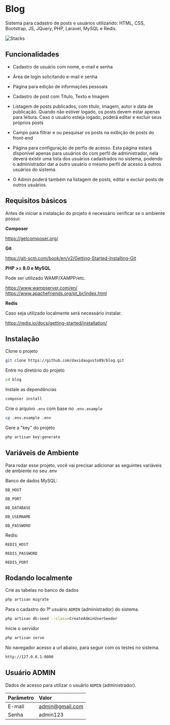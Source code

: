 # Blog

Sistema para cadastro de posts e usuários utilizando: HTML, CSS, Bootstrap, JS, JQuery, PHP, Laravel, MySQL e Redis.

![Stacks](https://skills.thijs.gg/icons?i=html,css,bootstrap,js,jquery,php,laravel,mysql,redis)

## Funcionalidades

- Cadastro de usuário com nome, e-mail e senha

- Área de login solicitando e-mail e senha

- Página para edição de informações pessoais

- Cadastro de post com Título, Texto e Imagem

- Listagem de posts publicados, com título, imagem, autor e data de publicação. Quando não estiver logado, os posts devem estar apenas para leitura. Caso o usuário esteja logado, poderá editar e excluir seus próprios posts

- Campo para filtrar e ou pesquisar os posts na exibição de posts do front-end

- Página para configuração de perfis de acesso. Esta página estará disponível apenas para usuários do com perfil de administrador, nela deverá existir uma lista dos usuários cadastrados no sistema, podendo o administrador dar a outro usuário o mesmo perfil de acesso à outros usuários do sistema.

- O Admin poderá também na listagem de posts, editar e excluir posts de outros usuários.

## Requisitos básicos

Antes de iniciar a instalação do projeto é necessário verificar se o ambiente possui: 

**Composer**

https://getcomposer.org/


**Git**

https://git-scm.com/book/en/v2/Getting-Started-Installing-Git


**PHP >= 8.0 e MySQL**

Pode ser utilizado WAMP/XAMPP/etc.

https://www.wampserver.com/en/
https://www.apachefriends.org/pt_br/index.html


**Redis**

Caso seja utilizado localmente será necessário instalar.

https://redis.io/docs/getting-started/installation/


## Instalação

Clone o projeto

```bash
git clone https://github.com/davidaugusto89/blog.git
```

Entre no diretório do projeto

```bash
cd blog
```

Instale as dependências

```bash
composer install
```

Crie o arquivo `.env` com base no `.env.example`

```bash
cp .env.example .env
```

Gere a "key" do projeto

```bash
php artisan key:generate
```

## Variáveis de Ambiente

Para rodar esse projeto, você vai precisar adicionar as seguintes variáveis de ambiente no seu .env

Banco de dados MySQL: 

`DB_HOST`

`DB_PORT`

`DB_DATABASE`

`DB_USERNAME`

`DB_PASSWORD`

Redis:

`REDIS_HOST`

`REDIS_PASSWORD`

`REDIS_PORT`

## Rodando localmente

Crie as tabelas no banco de dados

```bash
php artisan migrate
```

Para o cadastro do 1º usuário `ADMIN` (administrador) do sistema.

```bash
php artisan db:seed --class=CreateAdminUserSeeder
```

Inicie o servidor

```bash
php artisan serve
```

No navegador acesso a url abaixo, para seguir com os testes no sistema.
```bash
http://127.0.0.1:8000
```

## Usuário ADMIN

Dados de acesso para utilizar o usuário `ADMIN` (administrador).

| Parâmetro   | Valor      |
| :---------- | :--------- |
| E-mail | admin@gmail.com |
| Senha  | admin123 |